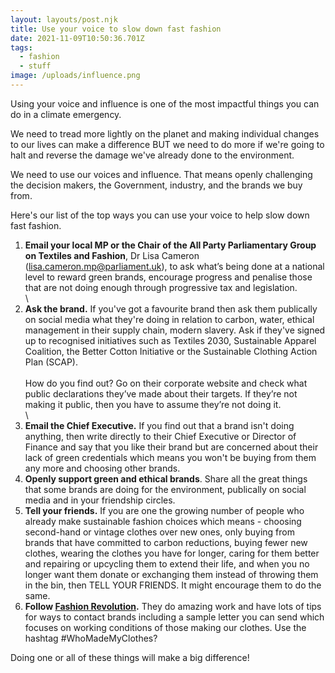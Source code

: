 ```yaml
---
layout: layouts/post.njk
title: Use your voice to slow down fast fashion
date: 2021-11-09T10:50:36.701Z
tags:
  - fashion
  - stuff
image: /uploads/influence.png
---
```

Using your voice and influence is one of the most impactful things you can do in a climate emergency. 

We need to tread more lightly on the planet and making individual changes to our lives can make a difference BUT we need to do more if we're going to halt and reverse the damage we've already done to the environment.  

We need to use our voices and influence. That means openly challenging the decision makers, the Government, industry, and the brands we buy from.  

Here's our list of the top ways you can use your voice to help slow down fast fashion.  

1. **Email your local MP or the Chair of the All Party Parliamentary Group on Textiles and Fashion**, Dr Lisa Cameron (lisa.cameron.mp@parliament.uk), to ask what’s being done at a national level to reward green brands, encourage progress and penalise those that are not doing enough  through progressive tax and legislation.\
   \
2. **Ask the brand.** If you've got a favourite brand then ask them publically on social media what they're doing in relation to carbon, water, ethical management in their supply chain, modern slavery.  Ask if they've signed up to recognised initiatives such as Textiles 2030, Sustainable Apparel Coalition, the Better Cotton Initiative or the Sustainable Clothing Action Plan (SCAP). \
   \
   How do you find out?  Go on their corporate website and check what public declarations they’ve made about their targets. If they’re not making it public, then you have to assume they’re not doing it.\
   \
3. **Email the Chief Executive.**  If you find out that a brand isn't doing anything, then write directly to their Chief Executive or Director of Finance and say that you like their brand but are concerned about their lack of green credentials which means you won't be buying from them any more and choosing other brands. 
4. **Openly support green and ethical brands**. Share all the great things that some brands are doing for the environment, publically on social media and in your friendship circles. 
5. **Tell your friends.**  If you are one the growing number of people who already make sustainable fashion choices which means - choosing second-hand or vintage clothes over new ones, only buying from brands that have committed to carbon reductions, buying fewer new clothes, wearing the clothes you have for longer, caring for them better and repairing or upcycling them to extend their life, and when you no longer want them donate or exchanging them instead of throwing them in the bin, then TELL YOUR FRIENDS.  It might encourage them to do the same.  
6. **Follow [Fashion Revolution](https://www.fashionrevolution.org/).**  They do amazing work and have lots of tips for ways to contact brands including a sample letter you can send which focuses on working conditions of those making our clothes.  Use the hashtag #WhoMadeMyClothes?

Doing one or all of these things will make a big difference!